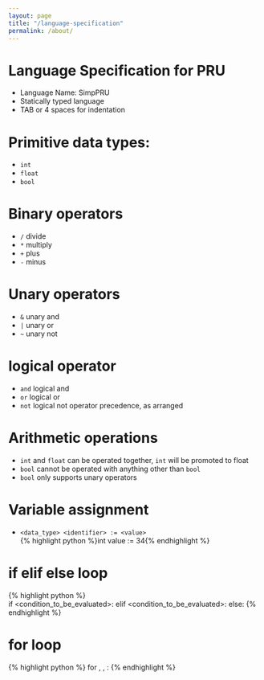 ```yaml
---
layout: page
title: "/language-specification"
permalink: /about/
---
```


# Language Specification for PRU

* Language Name: SimpPRU
* Statically typed language
* TAB or 4 spaces for indentation

# Primitive data types: 
* `int`
* `float`
* `bool`

# Binary operators
* `/` divide
* `*` multiply
* `+` plus
* `-` minus     
# Unary operators
* `&` unary and
* `|` unary or
* `~` unary not
# logical operator
* `and` logical and
* `or` logical or
* `not` logical not
operator precedence, as arranged

# Arithmetic operations
* `int` and `float` can be operated together, `int` will be promoted to float
* `bool` cannot be operated with anything other than `bool`
* `bool` only supports unary operators
# Variable assignment
* `<data_type> <identifier> := <value>`     
{% highlight python %}int value := 34{% endhighlight %}

# if elif else loop        
{% highlight python %}  
if <condition_to_be_evaluated>:
    <do something>
elif <condition_to_be_evaluated>:
    <do something>
else:
    <do something>
{% endhighlight %}

# for loop
{% highlight python %}
for <identifier>, <condition>, <action to loop completion>:
    <do something>
{% endhighlight %}
  
